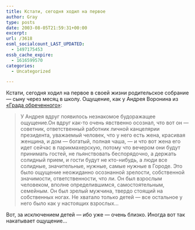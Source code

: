 ```yaml
---
title: Кстати, сегодня ходил на первое
author: Gray
type: posts
date: 2003-08-05T21:59:31+00:00
excerpt:
url: /3618
esml_socialcount_LAST_UPDATED:
  - 1497175453
essb_cache_expire:
  - 1616599570
categories:
  - Uncategorized

---
```








Кстати, сегодня ходил на первое в своей жизни родительское собрание &#8212; сыну через месяц в школу. Ощущение, как у Андрея Воронина из <a href="http://lib.ru/STRUGACKIE/grad_obr.txt_Piece40.12" target="_blank">&#171;Града обреченного&#187;</a>:

> У Андрея вдруг появилось незнакомое будоражащее ощущение.Он вдруг как-то очень явственно осознал, что вот он &#8212; советник, ответственный работник личной канцелярии президента, уважаемый человек, что у него есть жена, красивая женщина, и дом &#8212; богатый, полная чаша, &#8212; и что вот жена его идет сейчас в парикмахерскую, потому что вечером они будут принимать гостей, не пьянствовать беспорядочно, а держать солидный прием, и гости будут не кто-нибудь, а люди все солидные, значительные, нужные, самые нужные в Городе. Это было ощущение неожиданно осознанной зрелости, собственной значимости, ответственности, что ли. Он был взрослым человеком, вполне определившимся, самостоятельным, семейным. Он был зрелый мужчина, твердо стоящий на собственных ногах. Не хватало только детей &#8212; все остальное у него было как у настоящих взрослых&#8230;

Вот, за исключением детей &#8212; ибо уже &#8212; очень близко. Иногда вот так накатывает ощущение&#8230;